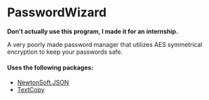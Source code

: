 # PasswordWizard

**Don't actually use this program, I made it for an internship.**

A very poorly made password manager that utilizes AES symmetrical encryption to keep your passwords safe.

#### Uses the following packages:
- [NewtonSoft.JSON](https://github.com/JamesNK/Newtonsoft.Json)
- [TextCopy](https://github.com/CopyText/TextCopy)